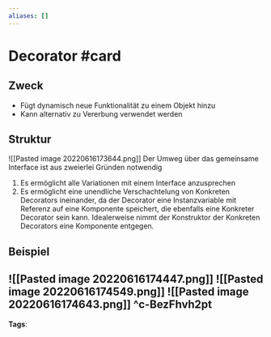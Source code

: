 ```yaml
---
aliases: []
---
```


# Decorator #card
## Zweck
- Fügt dynamisch neue Funktionalität zu einem Objekt hinzu
- Kann alternativ zu Vererbung verwendet werden
## Struktur
![[Pasted image 20220616173644.png]]
Der Umweg über das gemeinsame Interface ist aus zweierlei Gründen notwendig
1. Es ermöglicht alle Variationen mit einem Interface anzusprechen
2. Es ermöglicht eine unendliche Verschachtelung von Konkreten Decorators ineinander, da der Decorator eine Instanzvariable mit Referenz auf eine Komponente speichert, die ebenfalls eine Konkreter Decorator sein kann. Idealerweise nimmt der Konstruktor der Konkreten Decorators eine Komponente entgegen.
## Beispiel
![[Pasted image 20220616174447.png]]
![[Pasted image 20220616174549.png]]
![[Pasted image 20220616174643.png]]
^c-BezFhvh2pt
---
**Tags**: 